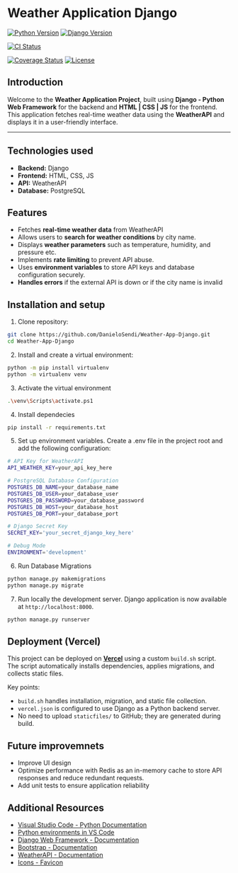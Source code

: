 # Weather Application Django

[![Python Version](https://img.shields.io/badge/python-3.10.11-blue?logo=python)](https://www.python.org/downloads/release/python-31011/)
[![Django Version](https://img.shields.io/badge/django-5.1.6-blueviolet?logo=django)](https://docs.djangoproject.com/en/5.2/releases/5.1.6/)

[![CI Status](https://github.com/DanieloSendi/Weather-App-Django/actions/workflows/django.yml/badge.svg)](https://github.com/DanieloSendi/Weather-App-Django/actions/workflows/django.yml)

[![Coverage Status](https://coveralls.io/repos/github/DanieloSendi/Weather-App-Django/badge.svg?branch=main)](https://coveralls.io/github/DanieloSendi/Weather-App-Django?branch=main)
[![License](https://img.shields.io/github/license/DanieloSendi/Weather-App-Django)](https://github.com/DanieloSendi/Weather-App-Django/blob/main/LICENSE)

## Introduction

Welcome to the **Weather Application Project**, built using **Django - Python Web Framework** for the backend and **HTML | CSS | JS** for the frontend. This application fetches real-time weather data using the **WeatherAPI** and displays it in a user-friendly interface.

---

## Technologies used

- **Backend:** Django
- **Frontend:** HTML, CSS, JS
- **API:** WeatherAPI
- **Database:** PostgreSQL

## Features

- Fetches **real-time weather data** from WeatherAPI  
- Allows users to **search for weather conditions** by city name.
- Displays **weather parameters** such as temperature, humidity, and pressure etc.
- Implements **rate limiting** to prevent API abuse.
- Uses **environment variables** to store API keys and database configuration securely.
- **Handles errors** if the external API is down or if the city name is invalid

## Installation and setup

1. Clone repository:

```bash
git clone https://github.com/DanieloSendi/Weather-App-Django.git
cd Weather-App-Django
```

2. Install and create a virtual environment:

```bash
python -m pip install virtualenv
python -m virtualenv venv
```

3. Activate the virtual environment

```bash
.\venv\Scripts\activate.ps1
```

4. Install dependecies

```bash
pip install -r requirements.txt
```

5. Set up environment variables. Create a .env file in the project root and add the following configuration:

```bash
# API Key for WeatherAPI
API_WEATHER_KEY=your_api_key_here

# PostgreSQL Database Configuration
POSTGRES_DB_NAME=your_database_name
POSTGRES_DB_USER=your_database_user
POSTGRES_DB_PASSWORD=your_database_password
POSTGRES_DB_HOST=your_database_host
POSTGRES_DB_PORT=your_database_port

# Django Secret Key
SECRET_KEY='your_secret_django_key_here'

# Debug Mode
ENVIRONMENT='development'

```

6. Run Database Migrations

```bash
python manage.py makemigrations
python manage.py migrate
```

7. Run locally the development server. Django application is now available at `http://localhost:8000`.

```bash
python manage.py runserver
```

## Deployment (Vercel)

This project can be deployed on **[Vercel](https://vercel.com/home)** using a custom `build.sh` script.  
The script automatically installs dependencies, applies migrations, and collects static files.

Key points:
- `build.sh` handles installation, migration, and static file collection.
- `vercel.json` is configured to use Django as a Python backend server.
- No need to upload `staticfiles/` to GitHub; they are generated during build.

## Future improvemnets
 
- Improve UI design
- Optimize performance with Redis as an in-memory cache to store API responses and reduce redundant requests.
- Add unit tests to ensure application reliability

## Additional Resources

- [Visual Studio Code - Python Documentation](https://code.visualstudio.com/docs/python/python-tutorial)
- [Python environments in VS Code](https://code.visualstudio.com/docs/python/environments)
- [Django Web Framework - Documentation](https://docs.djangoproject.com/en/5.1/)
- [Bootstrap - Documentation](https://getbootstrap.com/)
- [WeatherAPI - Documentation](https://www.weatherapi.com/docs/)
- [Icons - Favicon](https://www.freepik.com/)
